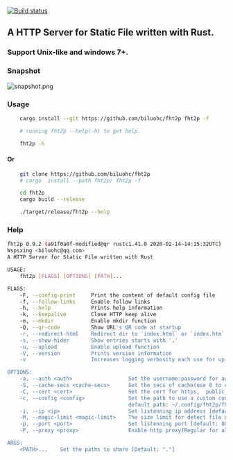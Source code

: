 [![Build status](https://travis-ci.org/biluohc/fht2p.svg?branch=master)](https://github.com/biluohc/fht2p)

## A HTTP Server for Static File written with Rust.

### Support Unix-like and windows 7+.

### Snapshot

![snapshot.png](https://raw.githubusercontent.com/biluohc/fht2p/master/config/assets/snapshot.png)

### Usage
```sh
    cargo install --git https://github.com/biluohc/fht2p fht2p -f

    # running fht2p --help(-h) to get help.

    fht2p -h
```
#### Or
```sh
    git clone https://github.com/biluohc/fht2p
    # cargo  install --path fht2p/ fht2p -f

    cd fht2p
    cargo build --release

    ./target/release/fht2p --help
```

### Help
```sh
fht2p 0.9.2 (a91f0a0f-modified@qr rustc1.41.0 2020-02-14~14:15:32UTC)
Wspsxing <biluohc@qq.com>
A HTTP Server for Static File written with Rust

USAGE:
    fht2p [FLAGS] [OPTIONS] [PATH]...

FLAGS:
    -F, --config-print     Print the content of default config file
    -f, --follow-links     Enable follow links
    -h, --help             Prints help information
    -k, --keepalive        Close HTTP keep alive
    -m, --mkdir            Enable mkdir function
    -Q, --qr-code          Show URL's QR code at startup
    -r, --redirect-html    Redirect dir to `index.html` or `index.htm` if it exists
    -s, --show-hider       Show entries starts with '.'
    -u, --upload           Enable upload function
    -V, --version          Prints version information
    -v                     Increases logging verbosity each use for up to 3 times(warn0_info1_debug2_trace3+)

OPTIONS:
    -a, --auth <auth>                  Set the username:password for authorization
    -S, --cache-secs <cache-secs>      Set the secs of cache(use 0 to close) [default: 60]
    -C, --cert <cert>                  Set the cert for https,  public_cert_file:private_key_file
    -c, --config <config>              Set the path to use a custom config file
                                       default path: ~/.config/fht2p/fht2p.json
    -i, --ip <ip>                      Set listenning ip address [default: 127.0.0.1]
    -M, --magic-limit <magic-limit>    The size limit for detect file ContenType(use 0 to close) [default: 10485760]
    -p, --port <port>                  Set listenning port [default: 8000]
    -P, --proxy <proxy>                Enable http proxy(Regular for allowed domains, empty string can allow all)

ARGS:
    <PATH>...    Set the paths to share [Default: "."]
```
